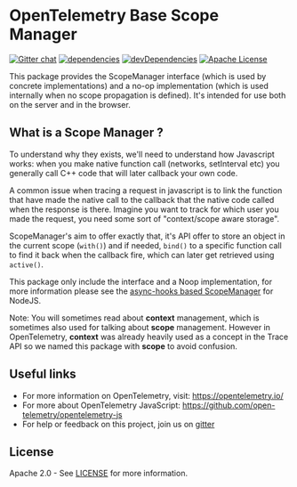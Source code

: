 # OpenTelemetry Base Scope Manager
[![Gitter chat][gitter-image]][gitter-url]
[![dependencies][dependencies-image]][dependencies-url]
[![devDependencies][devDependencies-image]][devDependencies-url]
[![Apache License][license-image]][license-image]

This package provides the ScopeManager interface (which is used by concrete implementations) and a no-op implementation (which is used internally when no scope propagation is defined). It's intended for use both on the server and in the browser.

## What is a Scope Manager ?

To understand why they exists, we'll need to understand how Javascript works: when you make native function call (networks, setInterval etc) you generally call C++ code that will later callback your own code.

A common issue when tracing a request in javascript is to link the function that have made the native call to the callback that the native code called when the response is there. Imagine you want to track for which user you made the request, you need some sort of "context/scope aware storage".

ScopeManager's aim to offer exactly that, it's API offer to store an object in the current scope (`with()`) and if needed, `bind()` to a specific function call to find it back when the callback fire, which can later get retrieved using `active()`.

This package only include the interface and a Noop implementation, for more information please see the [async-hooks based ScopeManager][ah-scope-manager] for NodeJS.

Note: You will sometimes read about **context** management, which is sometimes also used for talking about **scope** management. However in OpenTelemetry, **context** was already heavily used as a concept in the Trace API so we named this package with **scope** to avoid confusion.

## Useful links
- For more information on OpenTelemetry, visit: <https://opentelemetry.io/>
- For more about OpenTelemetry JavaScript: <https://github.com/open-telemetry/opentelemetry-js>
- For help or feedback on this project, join us on [gitter][gitter-url]

## License

Apache 2.0 - See [LICENSE][license-url] for more information.

[gitter-image]: https://badges.gitter.im/open-telemetry/opentelemetry-js.svg
[gitter-url]: https://gitter.im/open-telemetry/opentelemetry-node?utm_source=badge&utm_medium=badge&utm_campaign=pr-badge&utm_content=badge
[license-url]: https://github.com/open-telemetry/opentelemetry-js/blob/master/LICENSE
[license-image]: https://img.shields.io/badge/license-Apache_2.0-green.svg?style=flat
[dependencies-image]: https://david-dm.org/open-telemetry/opentelemetry-js/status.svg?path=packages/opentelemetry-scope-base
[dependencies-url]: https://david-dm.org/open-telemetry/opentelemetry-js?path=packages%2Fopentelemetry-scope-base
[devDependencies-image]: https://david-dm.org/open-telemetry/opentelemetry-js/dev-status.svg?path=packages/opentelemetry-scope-base
[devDependencies-url]: https://david-dm.org/open-telemetry/opentelemetry-js?path=packages%2Fopentelemetry-scope-base&type=dev
[ah-scope-manager]: https://github.com/open-telemetry/opentelemetry-js/tree/master/packages/opentelemetry-scope-async-hooks

